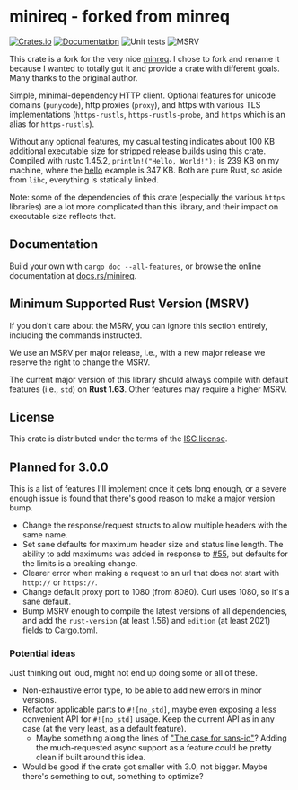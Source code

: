 # minireq - forked from minreq
[![Crates.io](https://img.shields.io/crates/d/minireq.svg)](https://crates.io/crates/minireq)
[![Documentation](https://docs.rs/minireq/badge.svg)](https://docs.rs/minireq)
![Unit tests](https://github.com/tcharding/minireq/actions/workflows/unit-tests.yml/badge.svg)
![MSRV](https://github.com/tcharding/minireq/actions/workflows/msrv.yml/badge.svg)

This crate is a fork for the very nice
[minreq](https://github.com/neonmoe/minreq). I chose to fork and
rename it because I wanted to totally gut it and provide a crate with
different goals. Many thanks to the original author.

Simple, minimal-dependency HTTP client. Optional features for
unicode domains (`punycode`), http proxies (`proxy`), and https with
various TLS implementations (`https-rustls`, `https-rustls-probe`,
and `https` which is an alias for `https-rustls`).

Without any optional features, my casual testing indicates about 100
KB additional executable size for stripped release builds using this
crate. Compiled with rustc 1.45.2, `println!("Hello, World!");` is 239
KB on my machine, where the [hello](examples/hello.rs) example is 347
KB. Both are pure Rust, so aside from `libc`, everything is statically
linked.

Note: some of the dependencies of this crate (especially the various
`https` libraries) are a lot more complicated than this library, and
their impact on executable size reflects that.

## Documentation

Build your own with `cargo doc --all-features`, or browse the online
documentation at [docs.rs/minireq](https://docs.rs/minireq).

## Minimum Supported Rust Version (MSRV)

If you don't care about the MSRV, you can ignore this section
entirely, including the commands instructed.

We use an MSRV per major release, i.e., with a new major release we
reserve the right to change the MSRV.

The current major version of this library should always compile with
default features (i.e., `std`) on **Rust 1.63**. Other features may
require a higher MSRV.

## License
This crate is distributed under the terms of the [ISC license](COPYING.md).

## Planned for 3.0.0

This is a list of features I'll implement once it gets long enough, or
a severe enough issue is found that there's good reason to make a
major version bump.

- Change the response/request structs to allow multiple headers with
  the same name.
- Set sane defaults for maximum header size and status line
  length. The ability to add maximums was added in response to
  [#55](https://github.com/neonmoe/minreq/issues/55), but defaults for
  the limits is a breaking change.
- Clearer error when making a request to an url that does not start
  with `http://` or `https://`.
- Change default proxy port to 1080 (from 8080). Curl uses 1080, so it's a sane
  default.
- Bump MSRV enough to compile the latest versions of all dependencies, and add
  the `rust-version` (at least 1.56) and `edition` (at least 2021) fields to
  Cargo.toml.

### Potential ideas

Just thinking out loud, might not end up doing some or all of these.

- Non-exhaustive error type, to be able to add new errors in minor
  versions.
- Refactor applicable parts to `#![no_std]`, maybe even exposing a
  less convenient API for `#![no_std]` usage. Keep the current API as
  in any case (at the very least, as a default feature).
  - Maybe something along the lines of ["The case for
    sans-io"](https://fasterthanli.me/articles/the-case-for-sans-io)?
    Adding the much-requested async support as a feature could be
    pretty clean if built around this idea.
- Would be good if the crate got smaller with 3.0, not bigger. Maybe
  there's something to cut, something to optimize?
